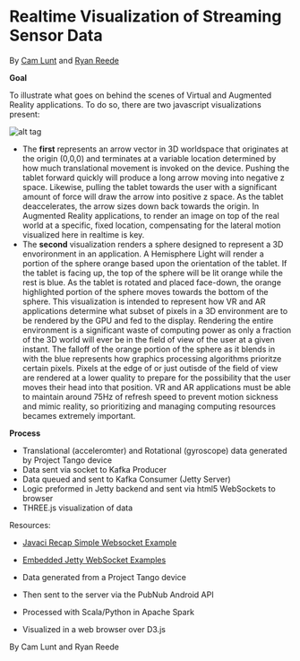 **Realtime Visualization of Streaming Sensor Data**
==============
By <a href= "https://github.com/cam9">Cam Lunt</a> and <a href= "https://github.com/reedery">Ryan Reede</a>

**Goal**

To illustrate what goes on behind the scenes of Virtual and Augmented Reality applications. To do so, there are two javascript visualizations present:

![alt tag](http://cdn.makeagif.com/media/3-14-2016/4hqlEm.gif)

- The **first** represents an arrow vector in 3D worldspace that originates at the origin (0,0,0) and terminates at a variable location determined by how much translational movement is invoked on the device. Pushing the tablet forward quickly will produce a long arrow moving into negative z space. Likewise, pulling the tablet towards the user with a significant amount of force will draw the arrow into positive z space. As the tablet deaccelerates, the arrow sizes down back towards the origin. In Augmented Reality applications, to render an image on top of the real world at a specific, fixed location, compensating for the lateral motion visualized here in realtime is key. 
- The **second** visualization renders a sphere designed to represent a 3D envorironment in an application. A Hemisphere Light will render a portion of the sphere orange based upon the orientation of the tablet. If the tablet is facing up, the top of the sphere will be lit orange while the rest is blue. As the tablet is rotated and placed face-down, the orange highlighted portion of the sphere moves towards the bottom of the sphere. This visualization is intended to represent how VR and AR applications determine what subset of pixels in a 3D environment are to be rendered by the GPU and fed to the display. Rendering the entire environment is a significant waste of computing power as only a fraction of the 3D world will ever be in the field of view of the user at a given instant. The falloff of the orange portion of the sphere as it blends in with the blue represents how graphics processing algorithms prioritze certain pixels. Pixels at the edge of or just outisde of the field of view are rendered at a lower quality to prepare for the possibility that the user moves their head into that position. VR and AR applications must be able to maintain around 75Hz of refresh speed to prevent motion sickness and mimic reality, so prioritizing and managing computing resources becames extremely important.  


**Process**

- Translational (acceleromter) and Rotational (gyroscope) data generated by Project Tango device
- Data sent via socket to Kafka Producer
- Data queued and sent to Kafka Consumer (Jetty Server)
- Logic preformed in Jetty backend and sent via html5 WebSockets to browser
- THREE.js visualization of data 


Resources:
  - <a href="http://www.javacirecep.com/internet/java-a-simple-websocket-example/">Javaci Recap Simple Websocket Example<a>
  - <a href="https://github.com/jetty-project/embedded-jetty-websocket-examples">Embedded Jetty WebSocket Examples<a>
 
 
 

- Data generated from a Project Tango device
- Then sent to the server via the PubNub Android API
- Processed with Scala/Python in Apache Spark
- Visualized in a web browser over D3.js

By Cam Lunt and Ryan Reede
